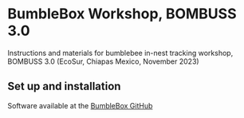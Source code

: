 # BumbleBox Workshop, BOMBUSS 3.0

Instructions and materials for bumblebee in-nest tracking workshop, BOMBUSS 3.0 (EcoSur, Chiapas Mexico, November 2023)

## Set up and installation

Software available at the [BumbleBox GitHub](https://github.com/Crall-Lab/BumbleBox)

